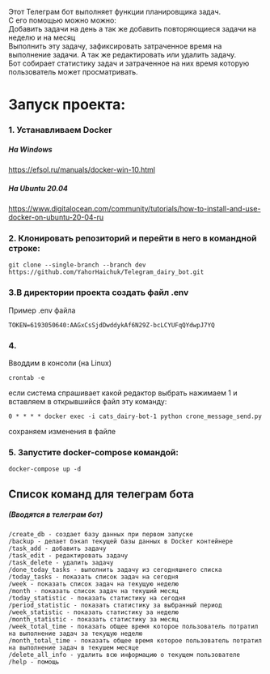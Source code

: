 Этот Телеграм бот выполняет функции планировщика задач.  
С его помощью можно можно:  
Добавить задачи на день а так же добавить повторяющиеся задачи на  неделю и на месяц  
Выполнить эту задачу, зафиксировать затраченное время на выполнение задачи.
А так же редактировать или удалить задачу.  
Бот собирает статистику задач и затраченное на них время которую пользователь может просматривать.  
# Запуск проекта:

### 1. Устанавливаем Docker
##### На Windows  
https://efsol.ru/manuals/docker-win-10.html

##### На Ubuntu 20.04
https://www.digitalocean.com/community/tutorials/how-to-install-and-use-docker-on-ubuntu-20-04-ru

### 2. Клонировать репозиторий и перейти в него в командной строке:
```
git clone --single-branch --branch dev https://github.com/YahorHaichuk/Telegram_dairy_bot.git
```

### 3.В директории проекта создать файл .env 
Пример .env файла
```
TOKEN=6193050640:AAGxCsSjdDwddykAf6N29Z-bcLCYUFqQYdwpJ7YQ
```
### 4.
Вводдим в консоли (на Linux)
```
crontab -e
```
если система спрашивает какой редактор выбрать нажимаем 1
и вставляем в открывшийся файл эту команду:
```
0 * * * * docker exec -i cats_dairy-bot-1 python crone_message_send.py
```
сохраняем изменения в файле
### 5. Запустите docker-compose командой:  
```docker-compose up -d```

## Список команд для телеграм бота
##### (Вводятся в телеграм бот)
```
/create_db - создает базу данных при первом запуске
/backup - делает бэкап текущей базы данных в Docker контейнере
/task_add - добавить задачу
/task_edit - редактировать задачу
/task_delete - удалить задачу
/done_today_tasks - выполнить задачу из сегодняшнего списка
/today_tasks - показать список задач на сегодня
/week - показать список задач на текущую неделю
/month - показать список задач на текуший месяц
/today_statistic - показать статистику на сегодня
/period_statistic - показать статистику за выбранный период
/week_statistic - показать статистику за неделю
/month_statistic - показать статистику за месяц
/week_total_time - показать общее время которое пользователь потратил на выполнение задач за текущую неделю
/month_total_time - показать общее время которое пользователь потратил на выполнение задач в текушем месяце
/delete_all_info - удалить всю информацию о текущем пользователе
/help - помощь
```




